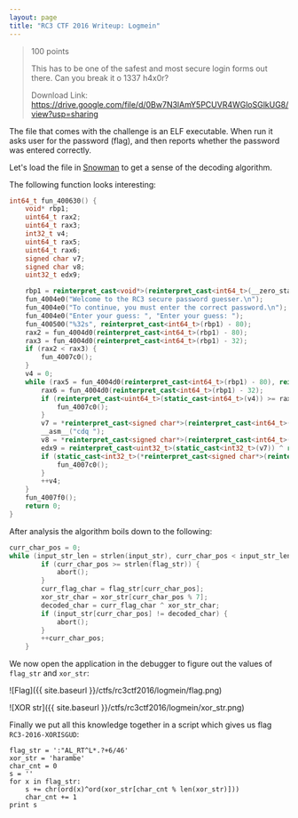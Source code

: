 ```yaml
---
layout: page
title: "RC3 CTF 2016 Writeup: Logmein"
---
```


> 100 points
>
> This has to be one of the safest and most secure login forms out there. Can you break it o 1337 h4x0r?
>
> Download Link: https://drive.google.com/file/d/0Bw7N3lAmY5PCUVR4WGloSGlkUG8/view?usp=sharing

The file that comes with the challenge is an ELF executable. When run it asks user for the password (flag), and then reports whether the password was entered correctly. 

Let's load the file in [Snowman](http://derevenets.com/) to get a sense of the decoding algorithm.

The following function looks interesting:

```c++
int64_t fun_400630() {
    void* rbp1;
    uint64_t rax2;
    uint64_t rax3;
    int32_t v4;
    uint64_t rax5;
    uint64_t rax6;
    signed char v7;
    signed char v8;
    uint32_t edx9;

    rbp1 = reinterpret_cast<void*>(reinterpret_cast<int64_t>(__zero_stack_offset()) - 8);
    fun_4004e0("Welcome to the RC3 secure password guesser.\n");
    fun_4004e0("To continue, you must enter the correct password.\n");
    fun_4004e0("Enter your guess: ", "Enter your guess: ");
    fun_400500("%32s", reinterpret_cast<int64_t>(rbp1) - 80);
    rax2 = fun_4004d0(reinterpret_cast<int64_t>(rbp1) - 80);
    rax3 = fun_4004d0(reinterpret_cast<int64_t>(rbp1) - 32);
    if (rax2 < rax3) {
        fun_4007c0();
    }
    v4 = 0;
    while (rax5 = fun_4004d0(reinterpret_cast<int64_t>(rbp1) - 80), reinterpret_cast<uint64_t>(static_cast<int64_t>(v4)) < rax5) {
        rax6 = fun_4004d0(reinterpret_cast<int64_t>(rbp1) - 32);
        if (reinterpret_cast<uint64_t>(static_cast<int64_t>(v4)) >= rax6) {
            fun_4007c0();
        }
        v7 = *reinterpret_cast<signed char*>(reinterpret_cast<int64_t>(rbp1) + v4 - 32);
        __asm__("cdq ");
        v8 = *reinterpret_cast<signed char*>(reinterpret_cast<int64_t>(rbp1) + v4 % 7 - 40);
        edx9 = reinterpret_cast<uint32_t>(static_cast<int32_t>(v7)) ^ reinterpret_cast<uint32_t>(static_cast<int32_t>(v8));
        if (static_cast<int32_t>(*reinterpret_cast<signed char*>(reinterpret_cast<int64_t>(rbp1) + v4 - 80)) != static_cast<int32_t>(*reinterpret_cast<signed char*>(&edx9))) {
            fun_4007c0();
        }
        ++v4;
    }
    fun_4007f0();
    return 0;
}
```

After analysis the algorithm boils down to the following:

```c++
curr_char_pos = 0;
while (input_str_len = strlen(input_str), curr_char_pos < input_str_len) {
        if (curr_char_pos >= strlen(flag_str)) {
            abort();
        }
        curr_flag_char = flag_str[curr_char_pos];
        xor_str_char = xor_str[curr_char_pos % 7];
        decoded_char = curr_flag_char ^ xor_str_char;
        if (input_str[curr_char_pos] != decoded_char) {
            abort();
        }
        ++curr_char_pos;
    }
```

We now open the application in the debugger to figure out the values of ```flag_str``` and ```xor_str```:

![Flag]({{ site.baseurl }}/ctfs/rc3ctf2016/logmein/flag.png)

![XOR str]({{ site.baseurl }}/ctfs/rc3ctf2016/logmein/xor_str.png)

Finally we put all this knowledge together in a script which gives us flag ```RC3-2016-XORISGUD```:

```
flag_str = ':"AL_RT^L*.?+6/46'
xor_str = 'harambe'
char_cnt = 0
s = ''
for x in flag_str:
	s += chr(ord(x)^ord(xor_str[char_cnt % len(xor_str)]))
	char_cnt += 1
print s
```

